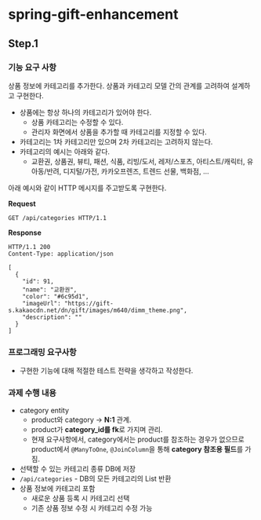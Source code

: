 # spring-gift-enhancement

## Step.1
### 기능 요구 사항
상품 정보에 카테고리를 추가한다. 상품과 카테고리 모델 간의 관계를 고려하여 설계하고 구현한다.

- 상품에는 항상 하나의 카테고리가 있어야 한다.
  - 상품 카테고리는 수정할 수 있다.
  - 관리자 화면에서 상품을 추가할 때 카테고리를 지정할 수 있다.
- 카테고리는 1차 카테고리만 있으며 2차 카테고리는 고려하지 않는다.
- 카테고리의 예시는 아래와 같다.
  - 교환권, 상품권, 뷰티, 패션, 식품, 리빙/도서, 레저/스포츠, 아티스트/캐릭터, 유아동/반려, 디지털/가전, 카카오프렌즈, 트렌드 선물, 백화점, ...

아래 예시와 같이 HTTP 메시지를 주고받도록 구현한다.   

**Request**
```
GET /api/categories HTTP/1.1
```
**Response**
```
HTTP/1.1 200 
Content-Type: application/json

[
  {
    "id": 91,
    "name": "교환권",
    "color": "#6c95d1",
    "imageUrl": "https://gift-s.kakaocdn.net/dn/gift/images/m640/dimm_theme.png",
    "description": ""
  }
]
```
### 프로그래밍 요구사항
- 구현한 기능에 대해 적절한 테스트 전략을 생각하고 작성한다.

### 과제 수행 내용
- category entity
  - product와 category -> **N:1** 관계.
  - product가 **category_id를 fk**로 가지며 관리.
  - 현재 요구사항에서, category에서는 product를 참조하는 경우가 없으므로   
    product에서 `@ManyToOne`, `@JoinColumn`을 통해 **category 참조용 필드**를 가짐.
- 선택할 수 있는 카테고리 종류 DB에 저장
- `/api/categories` - DB의 모든 카테고리의 List 반환
- 상품 정보에 카테고리 포함
  - 새로운 상품 등록 시 카테고리 선택
  - 기존 상품 정보 수정 시 카테고리 수정 가능